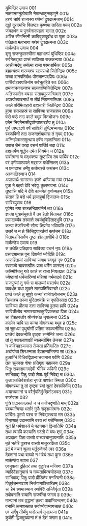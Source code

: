 युधिष्ठिर उवाच	001  
नात्मानमनुशोचामि नेमान्भ्रातॄन्महामुने	001a  
हरणं चापि राज्यस्य यथेमां द्रुपदात्मजाम्	001c  
द्यूते दुरात्मभिः क्लिष्टाः कृष्णया तारिता वयम्	002a  
जयद्रथेन च पुनर्वनादपहृता बलात्	002c  
अस्ति सीमन्तिनी काचिद्दृष्टपूर्वाथ वा श्रुता	003a  
पतिव्रता महाभागा यथेयं द्रुपदात्मजा	003c  
मार्कण्डेय उवाच	004  
शृणु राजन्कुलस्त्रीणां महाभाग्यं युधिष्ठिर	004a  
सर्वमेतद्यथा प्राप्तं सावित्र्या राजकन्यया	004c  
आसीन्मद्रेषु धर्मात्मा राजा परमधार्मिकः	005a  
ब्रह्मण्यश्च शरण्यश्च सत्यसंधो जितेन्द्रियः	005c  
यज्वा दानपतिर्दक्षः पौरजानपदप्रियः	006a  
पार्थिवोऽश्वपतिर्नाम सर्वभूतहिते रतः	006c  
क्षमावाननपत्यश्च सत्यवाग्विजितेन्द्रियः	007a  
अतिक्रान्तेन वयसा संतापमुपजग्मिवान्	007c  
अपत्योत्पादनार्थं स तीव्रं नियममास्थितः	008a  
काले परिमिताहारो ब्रह्मचारी जितेन्द्रियः	008c  
हुत्वा शतसहस्रं स सावित्र्या राजसत्तम	009a  
षष्ठे षष्ठे तदा काले बभूव मितभोजनः	009c  
एतेन नियमेनासीद्वर्षाण्यष्टादशैव तु	010a  
पूर्णे त्वष्टादशे वर्षे सावित्री तुष्टिमभ्यगात्	010c  
स्वरूपिणी तदा राजन्दर्शयामास तं नृपम्	010e  
अग्निहोत्रात्समुत्थाय हर्षेण महतान्विता	011a  
उवाच चैनं वरदा वचनं पार्थिवं तदा	011c  
ब्रह्मचर्येण शुद्धेन दमेन नियमेन च	012a  
सर्वात्मना च मद्भक्त्या तुष्टास्मि तव पार्थिव	012c  
वरं वृणीष्वाश्वपते मद्रराज यथेप्सितम्	013a  
न प्रमादश्च धर्मेषु कर्तव्यस्ते कथंचन	013c  
अश्वपतिरुवाच	014  
अपत्यार्थः समारम्भः कृतो धर्मेप्सया मया	014a  
पुत्रा मे बहवो देवि भवेयुः कुलभावनाः	014c  
तुष्टासि यदि मे देवि काममेतं वृणोम्यहम्	015a  
संतानं हि परो धर्म इत्याहुर्मां द्विजातयः	015c  
सावित्र्युवाच	016  
पूर्वमेव मया राजन्नभिप्रायमिमं तव	016a  
ज्ञात्वा पुत्रार्थमुक्तो वै तव हेतोः पितामहः	016c  
प्रसादाच्चैव तस्मात्ते स्वयंभुविहिताद्भुवि	017a  
कन्या तेजस्विनी सौम्य क्षिप्रमेव भविष्यति	017c  
उत्तरं च न ते किंचिद्व्याहर्तव्यं कथंचन	018a  
पितामहनिसर्गेण तुष्टा ह्येतद्ब्रवीमि ते	018c  
मार्कण्डेय उवाच	019  
स तथेति प्रतिज्ञाय सावित्र्या वचनं नृपः	019a  
प्रसादयामास पुनः क्षिप्रमेवं भवेदिति	019c  
अन्तर्हितायां सावित्र्यां जगाम स्वगृहं नृपः	020a  
स्वराज्ये चावसत्प्रीतः प्रजा धर्मेण पालयन्	020c  
कस्मिंश्चित्तु गते काले स राजा नियतव्रतः	021a  
ज्येष्ठायां धर्मचारिण्यां महिष्यां गर्भमादधे	021c  
राजपुत्र्यां तु गर्भः स मालव्यां भरतर्षभ	022a  
व्यवर्धत यथा शुक्ले तारापतिरिवाम्बरे	022c  
प्राप्ते काले तु सुषुवे कन्यां राजीवलोचनाम्	023a  
क्रियाश्च तस्या मुदितश्चक्रे स नृपतिस्तदा	023c  
सावित्र्या प्रीतया दत्ता सावित्र्या हुतया ह्यपि	024a  
सावित्रीत्येव नामास्याश्चक्रुर्विप्रास्तथा पिता	024c  
सा विग्रहवतीव श्रीर्व्यवर्धत नृपात्मजा	025a  
कालेन चापि सा कन्या यौवनस्था बभूव ह	025c  
तां सुमध्यां पृथुश्रोणीं प्रतिमां काञ्चनीमिव	026a  
प्राप्तेयं देवकन्येति दृष्ट्वा सम्मेनिरे जनाः	026c  
तां तु पद्मपलाशाक्षीं ज्वलन्तीमिव तेजसा	027a  
न कश्चिद्वरयामास तेजसा प्रतिवारितः	027c  
अथोपोष्य शिरःस्नाता दैवतान्यभिगम्य सा	028a  
हुत्वाग्निं विधिवद्विप्रान्वाचयामास पर्वणि	028c  
ततः सुमनसः शेषाः प्रतिगृह्य महात्मनः	029a  
पितुः सकाशमगमद्देवी श्रीरिव रूपिणी	029c  
साभिवाद्य पितुः पादौ शेषाः पूर्वं निवेद्य च	030a  
कृताञ्जलिर्वरारोहा नृपतेः पार्श्वतः स्थिता	030c  
यौवनस्थां तु तां दृष्ट्वा स्वां सुतां देवरूपिणीम्	031a  
अयाच्यमानां च वरैर्नृपतिर्दुःखितोऽभवत्	031c  
राजोवाच	032  
पुत्रि प्रदानकालस्ते न च कश्चिद्वृणोति माम्	032a  
स्वयमन्विच्छ भर्तारं गुणैः सदृशमात्मनः	032c  
प्रार्थितः पुरुषो यश्च स निवेद्यस्त्वया मम	033a  
विमृश्याहं प्रदास्यामि वरय त्वं यथेप्सितम्	033c  
श्रुतं हि धर्मशास्त्रे मे पठ्यमानं द्विजातिभिः	034a  
तथा त्वमपि कल्याणि गदतो मे वचः शृणु	034c  
अप्रदाता पिता वाच्यो वाच्यश्चानुपयन्पतिः	035a  
मृते भर्तरि पुत्रश्च वाच्यो मातुररक्षिता	035c  
इदं मे वचनं श्रुत्वा भर्तुरन्वेषणे त्वर	036a  
देवतानां यथा वाच्यो न भवेयं तथा कुरु	036c  
मार्कण्डेय उवाच	037  
एवमुक्त्वा दुहितरं तथा वृद्धांश्च मन्त्रिणः	037a  
व्यादिदेशानुयात्रं च गम्यतामित्यचोदयत्	037c  
साभिवाद्य पितुः पादौ व्रीडितेव मनस्विनी	038a  
पितुर्वचनमाज्ञाय निर्जगामाविचारितम्	038c  
सा हैमं रथमास्थाय स्थविरैः सचिवैर्वृता	039a  
तपोवनानि रम्याणि राजर्षीणां जगाम ह	039c  
मान्यानां तत्र वृद्धानां कृत्वा पादाभिवन्दनम्	040a  
वनानि क्रमशस्तात सर्वाण्येवाभ्यगच्छत	040c  
एवं सर्वेषु तीर्थेषु धनोत्सर्गं नृपात्मजा	041a  
कुर्वती द्विजमुख्यानां तं तं देशं जगाम ह	041c  
